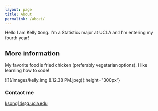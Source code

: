 ```yaml
---
layout: page
title: About
permalink: /about/
---
```

Hello I am Kelly Song. I'm a Statistics major at UCLA and I'm entering my fourth year!

## More information

My favorite food is fried chicken (preferably vegetarian options). I like learning how to code!

![](/images/kelly_img 8.12.38 PM.jpeg){:height="300px"}

### Contact me

[ksong14@g.ucla.edu](mailto:ksong14@g.ucla.edu)
